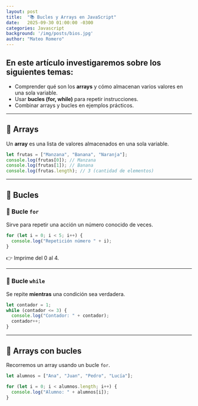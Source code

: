 ```yaml
---
layout: post
title:  "📚 Bucles y Arrays en JavaScript"
date:   2025-09-30 01:00:00 -0300
categories: Javascript
background: '/img/posts/bios.jpg'
author: "Mateo Romero"
---
```


## En este artículo investigaremos sobre los siguientes temas:
* Comprender qué son los **arrays** y cómo almacenan varios valores en una sola variable.
* Usar **bucles (for, while)** para repetir instrucciones.
* Combinar arrays y bucles en ejemplos prácticos.

---

## 🧩 Arrays

Un **array** es una lista de valores almacenados en una sola variable.

```javascript
let frutas = ["Manzana", "Banana", "Naranja"];
console.log(frutas[0]); // Manzana
console.log(frutas[1]); // Banana
console.log(frutas.length); // 3 (cantidad de elementos)
```

---

## 🧩 Bucles

### 🔹 Bucle `for`

Sirve para repetir una acción un número conocido de veces.

```javascript
for (let i = 0; i < 5; i++) {
  console.log("Repetición número " + i);
}
```

👉 Imprime del 0 al 4.

---

### 🔹 Bucle `while`

Se repite **mientras** una condición sea verdadera.

```javascript
let contador = 1;
while (contador <= 3) {
  console.log("Contador: " + contador);
  contador++;
}
```

---

## 🧩 Arrays con bucles

Recorremos un array usando un bucle `for`.

```javascript
let alumnos = ["Ana", "Juan", "Pedro", "Lucía"];

for (let i = 0; i < alumnos.length; i++) {
  console.log("Alumno: " + alumnos[i]);
}
```





